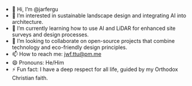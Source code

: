 - 👋 Hi, I’m @jarfergu
- 👀 I’m interested in sustainable landscape design and integrating AI into architecture.
- 🌱 I’m currently learning how to use AI and LiDAR for enhanced site surveys and design processes.
- 💞️ I’m looking to collaborate on open-source projects that combine technology and eco-friendly design principles.
- 📫 How to reach me: jwf.ttu@pm.me
- 😄 Pronouns: He/Him
- ⚡ Fun fact: I have a deep respect for all life, guided by my Orthodox Christian faith.

<!---
jarfergu/jarfergu is a ✨ special ✨ repository because its `README.md` (this file) appears on your GitHub profile.
You can click the Preview link to take a look at your changes.
--->
